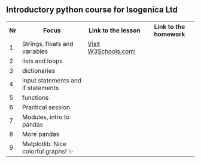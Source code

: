 ## Introductory python course for Isogenica Ltd ##
<table>
  <tr>
    <th>Nr</th>
    <th>Focus</th>
    <th>Link to the lesson</th>
    <th>Link to the homework</th>
  </tr>
  <tr>
    <td>1</td>
    <td>Strings, floats and variables</td>
    <td><a href="https://www.w3schools.com/">Visit W3Schools.com!</a></td>
    <td></td>
  </tr>
  <tr>
    <td>2</td>
    <td>lists and loops</td>
    <td></td>
    <td></td>
  </tr>
  <tr>
    <td>3</td>
    <td>dictionaries</td>
    <td></td>
    <td></td>
  </tr>
  <tr>
    <td>4</td>
    <td>input statements and if statements</td>
    <td></td>
    <td></td>
  </tr>
  <tr>
    <td>5</td>
    <td>functions</td>
    <td></td>
    <td></td>
  </tr>
  <tr>
    <td>6</td>
    <td>Practical session</td>
    <td></td>
    <td></td>
  </tr>
  <tr>
    <td>7</td>
    <td>Modules, intro to pandas</td>
    <td></td>
    <td></td>
  </tr>
  <tr>
    <td>8</td>
    <td>More pandas</td>
    <td></td>
    <td></td>
  </tr>
  <tr>
    <td>9</td>
    <td> Matplotlib. Nice colorful graphs! ✨ </td>
    <td></td>
    <td></td>
  </tr>
</table>

